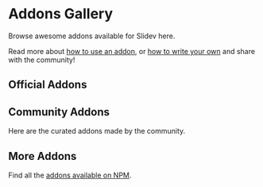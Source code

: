 # Addons Gallery

Browse awesome addons available for Slidev here.

Read more about [how to use an addon](/addons/use), or [how to write your own](/addons/write-an-addon) and share with the community!

## Official Addons

<ClientOnly>
  <AddonGallery collection="official"/>
</ClientOnly>

## Community Addons

Here are the curated addons made by the community.

<!-- Edit in ./docs/.vitepress/addons.ts -->
<ClientOnly>
  <AddonGallery collection="community"/>
</ClientOnly>

## More Addons

Find all the [addons available on NPM](https://www.npmjs.com/search?q=keywords%3Aslidev-addon).
